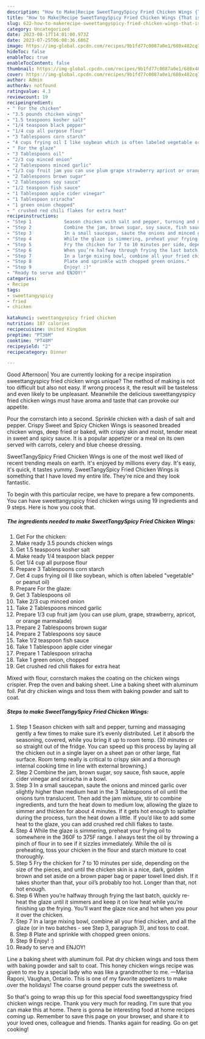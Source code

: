 ```yaml
---
description: "How to Make|Recipe SweetTangySpicy Fried Chicken Wings {That is Simple"
title: "How to Make|Recipe SweetTangySpicy Fried Chicken Wings {That is Simple"
slug: 622-how-to-makerecipe-sweettangyspicy-fried-chicken-wings-that-is-simple
category: Uncategorized
date: 2023-08-17T14:01:00.973Z
date: 2023-07-25T06:08:36.686Z
image: https://img-global.cpcdn.com/recipes/9b1fd77c0087a0e1/680x482cq70/sweettangyspicy-fried-chicken-wings-recipe-main-photo.jpg
hideToc: false
enableToc: true
enableTocContent: false
thumbnail: https://img-global.cpcdn.com/recipes/9b1fd77c0087a0e1/680x482cq70/sweettangyspicy-fried-chicken-wings-recipe-main-photo.jpg
cover: https://img-global.cpcdn.com/recipes/9b1fd77c0087a0e1/680x482cq70/sweettangyspicy-fried-chicken-wings-recipe-main-photo.jpg
author: Admin
authorAv: notfound
ratingvalue: 4.3
reviewcount: 19
recipeingredient:
- " For the chicken"
- "3.5 pounds chicken wings"
- "1.5 teaspoons kosher salt"
- "1/4 teaspoon black pepper"
- "1/4 cup all purpose flour"
- "3 Tablespoons corn starch"
- "4 cups frying oil I like soybean which is often labeled vegetable or peanut oil"
- " For the glaze"
- "3 Tablespoons oil"
- "2/3 cup minced onion"
- "2 Tablespoons minced garlic"
- "1/3 cup fruit jam you can use plum grape strawberry apricot or orange marmalade"
- "2 Tablespoons brown sugar"
- "2 Tablespoons soy sauce"
- "1/2 teaspoon fish sauce"
- "1 Tablespoon apple cider vinegar"
- "1 Tablespoon sriracha"
- "1 green onion chopped"
- " crushed red chili flakes for extra heat"
recipeinstructions:
- "Step 1            Season chicken with salt and pepper, turning and massaging gently a few times to make sure it’s evenly distributed. Let it absorb the seasoning, covered, while you bring it up to room temp. (30 minutes or so straight out of the fridge. You can speed up this process by laying all the chicken out in a single layer on a sheet pan or other large, flat surface. Room temp really is critical to crispy skin and a thorough internal cooking time in line with external browning.)"
- "Step 2            Combine the jam, brown sugar, soy sauce, fish sauce, apple cider vinegar and sriracha in a bowl."
- "Step 3            In a small saucepan, saute the onions and minced garlic over slightly higher than medium heat in the 3 Tablespoons of oil until the onions turn translucent. Then add the jam mixture, stir to combine ingredients, and turn the heat down to medium low, allowing the glaze to simmer and thicken for about 4 minutes. If it gets hot enough to splatter during the process, turn the heat down a little. If you’d like to add some heat to the glaze, you can add crushed red chili flakes to taste."
- "Step 4            While the glaze is simmering, preheat your frying oil to somewhere in the 360F to 375F range. I always test the oil by throwing a pinch of flour in to see if it sizzles immediately. While the oil is preheating, toss your chicken in the flour and starch mixture to coat thoroughly."
- "Step 5            Fry the chicken for 7 to 10 minutes per side, depending on the size of the pieces, and until the chicken skin is a nice, dark, golden brown and set aside on a brown paper bag or paper towel lined dish. If it takes shorter than that, your oil’s probably too hot. Longer than that, not hot enough."
- "Step 6            When you’re halfway through frying the last batch, quickly re-heat the glaze until it simmers and keep it on low heat while you’re finishing up the frying. You’ll want the glaze nice and hot when you pour it over the chicken."
- "Step 7            In a large mixing bowl, combine all your fried chicken, and all the glaze (or in two batches - see Step 3, paragraph 3), and toss to coat."
- "Step 8            Plate and sprinkle with chopped green onions."
- "Step 9            Enjoy! :)"
- "Ready to serve and ENJOY!"
categories:
- Recipe
tags:
- sweettangyspicy
- fried
- chicken

katakunci: sweettangyspicy fried chicken 
nutrition: 187 calories
recipecuisine: United Kingdom
preptime: "PT36M"
cooktime: "PT48M"
recipeyield: "2"
recipecategory: Dinner

---
```



Good Afternoon| You are currently looking for a recipe inspiration sweettangyspicy fried chicken wings unique? The method of making is not too difficult but also not easy. If wrong process it, the result will be tasteless and even likely to be unpleasant. Meanwhile the delicious sweettangyspicy fried chicken wings must have aroma and taste that can provoke our appetite.





Pour the cornstarch into a second. Sprinkle chicken with a dash of salt and pepper. Crispy Sweet and Spicy Chicken Wings is seasoned breaded chicken wings, deep fried or baked, with crispy skin and moist, tender meat in sweet and spicy sauce. It is a popular appetizer or a meal on its own served with carrots, celery and blue cheese dressing.

SweetTangySpicy Fried Chicken Wings is one of the most well liked of recent trending meals on earth. It's enjoyed by millions every day. It's easy, it's quick, it tastes yummy. SweetTangySpicy Fried Chicken Wings is something that I have loved my entire life. They're nice and they look fantastic.


To begin with this particular recipe, we have to prepare a few components. You can have sweettangyspicy fried chicken wings using 19 ingredients and 9 steps. Here is how you cook that.

<!--inarticleads1-->

##### The ingredients needed to make SweetTangySpicy Fried Chicken Wings:

1. Get  For the chicken:
1. Make ready 3.5 pounds chicken wings
1. Get 1.5 teaspoons kosher salt
1. Make ready 1/4 teaspoon black pepper
1. Get 1/4 cup all purpose flour
1. Prepare 3 Tablespoons corn starch
1. Get 4 cups frying oil (I like soybean, which is often labeled &#34;vegetable&#34; or peanut oil)
1. Prepare  For the glaze:
1. Get 3 Tablespoons oil
1. Take 2/3 cup minced onion
1. Take 2 Tablespoons minced garlic
1. Prepare 1/3 cup fruit jam (you can use plum, grape, strawberry, apricot, or orange marmalade)
1. Prepare 2 Tablespoons brown sugar
1. Prepare 2 Tablespoons soy sauce
1. Take 1/2 teaspoon fish sauce
1. Take 1 Tablespoon apple cider vinegar
1. Prepare 1 Tablespoon sriracha
1. Take 1 green onion, chopped
1. Get  crushed red chili flakes for extra heat


Mixed with flour, cornstarch makes the coating on the chicken wings crispier. Prep the oven and baking sheet. Line a baking sheet with aluminum foil. Pat dry chicken wings and toss them with baking powder and salt to coat. 

<!--inarticleads2-->

##### Steps to make SweetTangySpicy Fried Chicken Wings:

1. Step 1            Season chicken with salt and pepper, turning and massaging gently a few times to make sure it’s evenly distributed. Let it absorb the seasoning, covered, while you bring it up to room temp. (30 minutes or so straight out of the fridge. You can speed up this process by laying all the chicken out in a single layer on a sheet pan or other large, flat surface. Room temp really is critical to crispy skin and a thorough internal cooking time in line with external browning.)
1. Step 2            Combine the jam, brown sugar, soy sauce, fish sauce, apple cider vinegar and sriracha in a bowl.
1. Step 3            In a small saucepan, saute the onions and minced garlic over slightly higher than medium heat in the 3 Tablespoons of oil until the onions turn translucent. Then add the jam mixture, stir to combine ingredients, and turn the heat down to medium low, allowing the glaze to simmer and thicken for about 4 minutes. If it gets hot enough to splatter during the process, turn the heat down a little. If you’d like to add some heat to the glaze, you can add crushed red chili flakes to taste.
1. Step 4            While the glaze is simmering, preheat your frying oil to somewhere in the 360F to 375F range. I always test the oil by throwing a pinch of flour in to see if it sizzles immediately. While the oil is preheating, toss your chicken in the flour and starch mixture to coat thoroughly.
1. Step 5            Fry the chicken for 7 to 10 minutes per side, depending on the size of the pieces, and until the chicken skin is a nice, dark, golden brown and set aside on a brown paper bag or paper towel lined dish. If it takes shorter than that, your oil’s probably too hot. Longer than that, not hot enough.
1. Step 6            When you’re halfway through frying the last batch, quickly re-heat the glaze until it simmers and keep it on low heat while you’re finishing up the frying. You’ll want the glaze nice and hot when you pour it over the chicken.
1. Step 7            In a large mixing bowl, combine all your fried chicken, and all the glaze (or in two batches - see Step 3, paragraph 3), and toss to coat.
1. Step 8            Plate and sprinkle with chopped green onions.
1. Step 9            Enjoy! :)
1. Ready to serve and ENJOY!

Line a baking sheet with aluminum foil. Pat dry chicken wings and toss them with baking powder and salt to coat. This honey chicken wings recipe was given to me by a special lady who was like a grandmother to me. —Marisa Raponi, Vaughan, Ontario. This is one of my favorite appetizers to make over the holidays! The coarse ground pepper cuts the sweetness of. 

So that's going to wrap this up for this special food sweettangyspicy fried chicken wings recipe. Thank you very much for reading. I'm sure that you can make this at home. There is gonna be interesting food at home recipes coming up. Remember to save this page on your browser, and share it to your loved ones, colleague and friends. Thanks again for reading. Go on get cooking!
